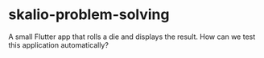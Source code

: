 # skalio-problem-solving
A small Flutter app that rolls a die and displays the result. How can we test this application automatically?
